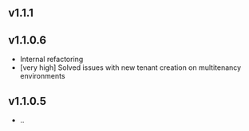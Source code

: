 ## v1.1.1

## v1.1.0.6

- Internal refactoring
- [very high] Solved issues with new tenant creation on multitenancy environments 

## v1.1.0.5

- ..
